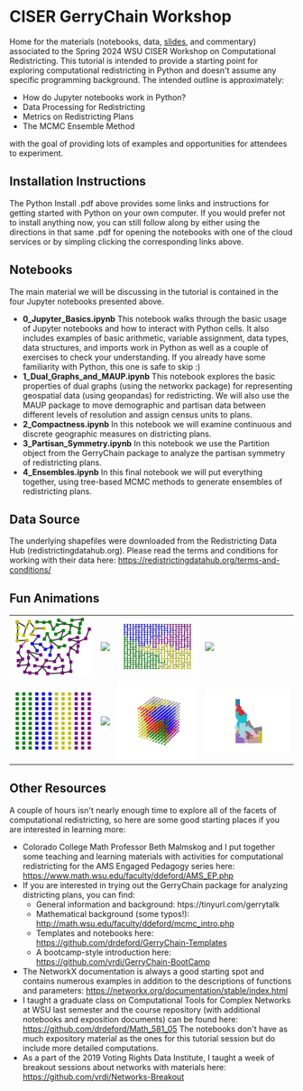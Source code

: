 # CISER GerryChain Workshop

Home for the materials (notebooks, data, <a href="https://math.wsu.edu/faculty/ddeford/CISER_Gerry_Slides.pdf">slides<a>, and commentary) associated to the Spring 2024 WSU CISER Workshop on Computational Redistricting. This tutorial is intended to provide a starting point for exploring computational redistricting in Python and doesn't assume any specific programming background. The intended outline is approximately: 

* How do Jupyter notebooks work in Python?
* Data Processing for Redistricting
* Metrics on Redistricting Plans
* The MCMC Ensemble Method

with the goal of providing lots of examples and opportunities for attendees to experiment.  

## Installation Instructions
The Python Install .pdf above provides some links and instructions for getting started with Python on your own computer. If you would prefer not to install anything now, you can still follow along by either using the directions in that same .pdf for opening the notebooks with one of the cloud services or by simpling clicking the corresponding links above. 

## Notebooks
The main material we will be discussing in the tutorial is contained in the four Jupyter notebooks presented above. 

*  **0\_Jupyter\_Basics.ipynb** This notebook walks through the basic usage of Jupyter notebooks and how to interact with Python cells. It also includes examples of  basic arithmetic, variable assignment, data types, data structures,  and imports work in Python as well as a couple of exercises to check your understanding. If you already have some familiarity with Python, this one is safe to skip :)
* **1\_Dual\_Graphs\_and\_MAUP.ipynb** This notebook explores the basic properties of dual graphs (using the networkx package) for representing geospatial data (using geopandas) for redistricting.  We will also use the MAUP package to move demographic and partisan data between different levels of resolution and assign census units to plans. 
* **2\_Compactness.ipynb** In this notebook we will examine continuous and discrete geographic measures on districting plans. 
* **3\_Partisan\_Symmetry.ipynb** In this notebook we use the Partition object from the GerryChain package to analyze the partisan symmetry of redistricting plans. 
* **4\_Ensembles.ipynb** In this final notebook we will put everything together, using tree-based MCMC methods to generate ensembles of redistricting plans.


## Data Source

The underlying shapefiles were downloaded from the Redistricting Data Hub (redistrictingdatahub.org). Please read the terms and conditions for working with their data here: https://redistrictingdatahub.org/terms-and-conditions/ 

## Fun Animations


<table>
  <tr><td>
<img src="https://github.com/drdeford/CISER_GerryChain/blob/main/Animations/LWAR.gif" width=300>
    </td><td>
<img src="https://github.com/drdeford/CISER_GerryChain/blob/main/Animations/WA4.gif" width=300>
        </td><td>
<img src="https://github.com/drdeford/CISER_GerryChain/blob/main/Animations/forest_lifted_walk.gif" width=300>
    </td><td>
<img src="https://github.com/drdeford/CISER_GerryChain/blob/main/Animations/NH_Two_Edge_Steps.gif" width=300>
    </td></tr>
    <tr><td>
<img src="https://github.com/drdeford/CISER_GerryChain/blob/main/Animations/lifted_gif.gif" width=300>
    </td><td>
<img src="https://github.com/drdeford/CISER_GerryChain/blob/main/Animations/new_wa_gif.gif" width=300>
    </td><td>
<img src="https://github.com/drdeford/CISER_GerryChain/blob/main/Animations/space10.gif" width=300>

</td><td>
<img src="https://github.com/drdeford/CISER_GerryChain/blob/main/Animations/ID_plans_sld.gif" width=300>

</td></tr>
</table>

## Other Resources

A couple of hours isn't nearly enough time to explore all of the facets of computational redistricting, so here are some good starting places if you are interested in learning more: 
* Colorado College Math Professor Beth Malmskog and I put together some teaching and learning materials with activities for computational redistricting for the AMS Engaged Pedagogy series here: https://www.math.wsu.edu/faculty/ddeford/AMS_EP.php 
* If you are interested in trying out the GerryChain package for analyzing districting plans, you can find:
  * General information and background: htps://tinyurl.com/gerrytalk
  * Mathematical background (some typos!): http://math.wsu.edu/faculty/ddeford/mcmc_intro.php
  * Templates and notebooks here: https://github.com/drdeford/GerryChain-Templates 
  * A bootcamp-style introduction here: https://github.com/vrdi/GerryChain-BootCamp
* The NetworkX documentation is always a good starting spot and contains numerous examples in addition to the descriptions of functions and parameters: https://networkx.org/documentation/stable/index.html
* I taught a graduate class on Computational Tools for Complex Networks at WSU last semester and the course repository (with additional notebooks and exposition documents) can be found here: https://github.com/drdeford/Math_581_05 The notebooks don't have as much expository material as the ones for this tutorial session but do include more detailed computations.
* As a part of the 2019 Voting Rights Data Institute, I taught a week of breakout sessions about networks with materials here: https://github.com/vrdi/Networks-Breakout

